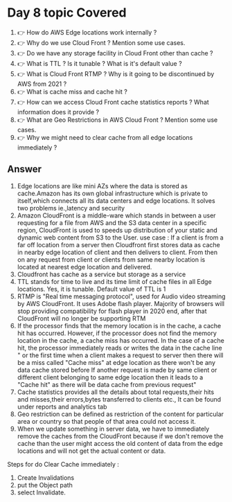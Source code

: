 # Day 8 topic Covered 
1. 👉 How do AWS Edge locations work internally ?
1. 👉 Why do we use Cloud Front ? Mention some use cases.
1. 👉 Do we have any storage facility in Cloud Front other than cache ?
1. 👉 What is TTL ? Is it tunable ? What is it's default value ?
1. 👉 What is Cloud Front RTMP ? Why is it going to be discontinued by AWS from 2021 ?
1. 👉 What is cache miss and cache hit ?
1. 👉 How can we access Cloud Front cache statistics reports ? What information does it provide ?
1. 👉 What are Geo Restrictions in AWS Cloud Front ? Mention some use cases.
1. 👉 Why we might need to clear cache from all edge locations immediately ?
## Answer
1. Edge locations are like mini AZs where the data is stored as cache.Amazon has its own global infrastructure which is private to itself,which connects all its data centers and edge locations. It solves two problems ie.,latency and security
1. Amazon CloudFront is a middle-ware which stands in between a user requesting for a file from AWS and the S3 data center in a specific region, CloudFront is used to speeds up distribution of your static and dynamic web content from S3 to the User.
use case : If a client is from a far off location from a server then Cloudfront first stores data as cache in nearby edge location of client and then delivers to client. From then on any request from client or clients from same nearby location is located at nearest edge location and delivered.
1. Cloudfront has cache as a service but storage as a service
1. TTL stands for time to live and its time limit of cache files in all Edge locations. Yes, it is tunable. Default value of TTL is 1
1. RTMP is "Real time messaging protocol", used for Audio video streaming by AWS CloudFront. It uses Adobe flash player. Majority of browsers will stop providing compatibility for flash player in 2020 end, after that CloudFront will no longer be supporting RTM
1. If the processor finds that the memory location is in the cache, a cache hit has occurred. However, if the processor does not find the memory location in the cache, a cache miss has occurred. In the case of a cache hit, the processor immediately reads or writes the data in the cache line
" or the first time when a client makes a request to server then there will be a miss called "Cache miss" at edge location as there won't be any data cache stored before
If another request is made by same client or different client belonging to same edge location then it leads to a "Cache hit" as there will be data cache from previous request" 
1. Cache statistics provides all the details about total requests,their hits and misses,their errors,bytes transferred to clients etc.,
It can be found under reports and analytics tab
1. Geo restriction can be defined as restriction of the content for particular area or country so that people of that area could not access it. 
1. When we update something in server data,  we have to immediately remove the caches from the CloudFront because if we don't remove the cache than the user might access the old content of data from the edge locations and  will not get the actual content or data.

Steps for do Clear Cache immediately :

  1. Create Invalidations
  2. put the Object path
  3. select Invalidate.
